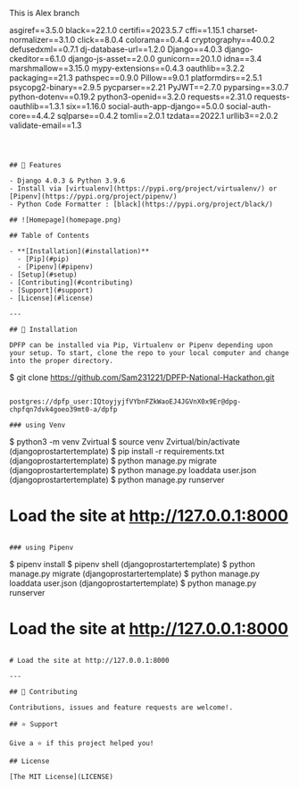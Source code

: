 <!--
> A batteries-included Django starter project by Sameer Shahi Thakuri.
-->

This is Alex branch



asgiref==3.5.0
black==22.1.0
certifi==2023.5.7
cffi==1.15.1
charset-normalizer==3.1.0
click==8.0.4
colorama==0.4.4
cryptography==40.0.2
defusedxml==0.7.1
dj-database-url==1.2.0
Django==4.0.3
django-ckeditor==6.1.0
django-js-asset==2.0.0
gunicorn==20.1.0
idna==3.4
marshmallow==3.15.0
mypy-extensions==0.4.3
oauthlib==3.2.2
packaging==21.3
pathspec==0.9.0
Pillow==9.0.1
platformdirs==2.5.1
psycopg2-binary==2.9.5
pycparser==2.21
PyJWT==2.7.0
pyparsing==3.0.7
python-dotenv==0.19.2
python3-openid==3.2.0
requests==2.31.0
requests-oauthlib==1.3.1
six==1.16.0
social-auth-app-django==5.0.0
social-auth-core==4.4.2
sqlparse==0.4.2
tomli==2.0.1
tzdata==2022.1
urllib3==2.0.2
validate-email==1.3
```



## 🚀 Features

- Django 4.0.3 & Python 3.9.6
- Install via [virtualenv](https://pypi.org/project/virtualenv/) or [Pipenv](https://pypi.org/project/pipenv/)
- Python Code Formatter : [black](https://pypi.org/project/black/)

## ![Homepage](homepage.png)

## Table of Contents

- **[Installation](#installation)**
  - [Pip](#pip)
  - [Pipenv](#pipenv)
- [Setup](#setup)
- [Contributing](#contributing)
- [Support](#support)
- [License](#license)

---

## 📖 Installation

DPFP can be installed via Pip, Virtualenv or Pipenv depending upon your setup. To start, clone the repo to your local computer and change into the proper directory.

```
$ git clone https://github.com/Sam231221/DPFP-National-Hackathon.git
```

postgres://dpfp_user:IQtoyjyjfVYbnFZkWaoEJ4JGVnX0x9Er@dpg-chpfqn7dvk4goeo39mt0-a/dpfp

### using Venv

```
$ python3 -m venv Zvirtual
$ source venv Zvirtual/bin/activate
(djangoprostartertemplate) $ pip install -r requirements.txt
(djangoprostartertemplate) $ python manage.py migrate
(djangoprostartertemplate) $ python manage.py loaddata user.json
(djangoprostartertemplate) $ python manage.py runserver
# Load the site at http://127.0.0.1:8000
```

### using Pipenv

```
$ pipenv install
$ pipenv shell
(djangoprostartertemplate) $ python manage.py migrate
(djangoprostartertemplate) $ python manage.py loaddata user.json
(djangoprostartertemplate) $ python manage.py runserver
# Load the site at http://127.0.0.1:8000
```

# Load the site at http://127.0.0.1:8000

---

## 🤝 Contributing

Contributions, issues and feature requests are welcome!.

## ⭐️ Support

Give a ⭐️ if this project helped you!

## License

[The MIT License](LICENSE)
